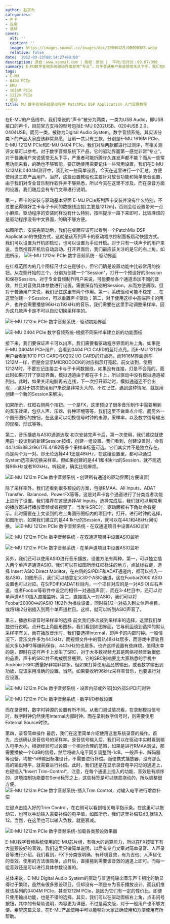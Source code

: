 ```yaml
---
author: 赵宇为
categories:
- 声卡
- 应用
- 音频
cover:
  alt: ''
  caption: ''
  image: https://images.soomal.cc/images/doc/20090415/00000385.webp
  relative: false
date: '2012-03-23T08:14:27+08:00'
description: 源自：www.soomal.com | 版权：原创 |  平均/总评分：09.07/390
summary: E-MU数字音频系统驱动界面非常“专业”，对于普通用户来说感觉无从下手。我们在E-MU 1212M和0404M测评中，曾谈到过一些简单设置，今天在这里进行一个汇总，方便使用这三款产品用户。当然，这篇设置教程也主要针对放音功能和简单录音设置。
tags:
- E-MU
- 0404 PCIe
- EMU
- 1616M PCIe
- 1212m PCIe
- 驱动
title: MU 数字音频系统驱动程序 PatchMix DSP Application 入门设置教程
---
```


在E-MU的产品线中，我们常说的“声卡”被分为两类，一类为USB Audio，即USB接口的声卡，目前官方支持的型号包括E-MU 0202USB、0204USB 2.0、0404USB。而另一类，被称为Digital Audio System，数字音频系统，其实该分类下的产品大家应该非常熟悉，目前一共只有三款，分别是E-MU 1616M PCIe、E-MU 1212M PCIe和E-MU 0404 PCIe。我们对后两款都进行过测评，有相关测评文章可以参考。对于数字音频系统下产品，它的驱动界面第一感觉非常“专业”，对于普通用户来说感觉无从下手，严重者可能折腾许久连发声都不能？而从一些常用功能来看，的确也不够智能，要正确使用需要记住一些常用设置，我们在E-MU 1212M和0404M测评中，谈到过一些简单设置，今天在这里进行一个汇总，方便使用这三款产品用户。当然，这篇设置教程也主要针对放音功能和简单录音设置，由于我们对专业音乐制作软件并不够熟悉，所以今天在这里不涉及。而在录音方面的设置，我们随后会有专门文章进行说明。

第一，声卡的安装与驱动基本界面
E-MU PCIe系列声卡安装并没有什么特别，不过要记得做好主卡与子卡间的数据线连接[主要是1212m]，否则会给设置带来一点小麻烦。驱动程序的安装同样没有什么特别，按照提示一路下来即可，比较麻烦的是驱动程序没有中文界面，的确不够方便。

如图所示，安装完驱动后，我们在桌面应该可以看到一个PatchMix DSP Application的快捷方式，这就是该系列声卡的驱动程序控制面板启动快捷方式。我们可以设置为开机即启动，也可以设置为手动开启。对于只有一块声卡的用户来说，当然推荐开机后自动启动。打开界面后，我们最应该关注的是它的右上角，如图所示。
![E-MU 1212m PCIe 数字音频系统 - 驱动界面](https://images.soomal.cc/images/doc/20120322/00018064.webp)




在红框范围内的几个图标尺寸实在是够小，但它们确是设置功能中比较常用的按钮。从左侧开始的三个，分别为创建一个"Session"，打开一个预设好的Session和保存Session。对于专业音频制作用户来说，可能要给各个通道添加不同的音效，并且对音效具体参数进行设置，需要保存特别的Session，从而方便调取。但对于普通用户来说，我们记住这里有两个作用。第一，系统驱动可能不稳定……在这里创建一个Session，可以重置声卡驱动；第二，对于使用这样中高端声卡的用户，也许会需要播放96kHz/192kHz的音乐，我们需要在这里手动调整采样率。因为这几款声卡是不可以自动切换采样率的。

![E-MU 1212m PCIe 数字音频系统 - 驱动初始界面](https://images.soomal.cc/images/doc/20120210/00016621.webp)




![E-MU 0404 PCIe 数字音频系统-根据不同采样率建立新的功能面板](https://images.soomal.cc/images/doc/20111018/00014185.webp)




接下来，我们要保证声卡可以出声。我们需要看驱动程序界面的左上角。如果是E-MU 0404M PCIe用户，会看到0404 PCI CARD的蓝灯点亮。而E-MU 1212M用户会看到1010 PCI CARD与0202 I/O CARD的灯点亮。而1616M界面则与1212M一样，但是会显示MICRODOCK的对应指示灯亮起。前文谈到，使用1212M时，不要忘记连接主卡与子卡间数据线，如果没有连接，灯是不会亮的。而此时如果打开了驱动界面，模拟通道由于都在子卡上，所以驱动中没有模拟通道被列出。此时，如果关闭电脑再去连线，下一次打开驱动时，模拟通道还不会出现……这对于初次使用用户来说是非常头大的。不过记住，遇到这种情况，就是用创建一个新的Session来解决。

如果所示，红框右侧两个按钮。一个是FX，这里预设了很多音乐制作中需要用到的音乐效果，包括人声、乐器、各种环境等等，我们这里不做重点介绍。而另外一个圆形图标的按钮，在这里可以切换信号时钟的来源，采样率，以及数字信号输出的规格、形式等等。

第二，音乐播放与ASIO通道选取
初次安装完声卡后，第一次使用，我们建议就使用前一段谈到的新建Session按纽，创建一组设置。我们看到，创建设置时，会有44.1/48/88.2/96/176.4/192等多个采样率标签可选。它们其实并不是独立存在，而是两个为一对。即无论选择44.1还是48kHz，在这组设置里，都可以通过System选项来切换采样率。但如果创建的是44.1和48kHz的Session，就不能选择96kHz或者192kHz。听起来，确实比较麻烦。

![E-MU 1212m PCIe 数字音频系统 - 创建所有通道的驱动界面[方便设置]](https://images.soomal.cc/images/doc/20120210/00016622.webp)




除了采样率外，我们还看到很多预设的方案，包括RMAA、All Inputs、ADAT Transfer、Balanced、PowerFX等等。这是对声卡各个通道进行了分类或者功能上进行了设置。我们推荐在这里选择All Inputs。选择完成后，我们就可以用常用的播放器进行播放音频或者视频了。当发生SRC时，驱动面板右下角处会有提示。此时需要在上文谈到的右上角圆形图标内的项目中，打开，进行时钟的选择，如图所示，如果我们建立的是44.1kHz的Session，就可以在44.1和48kHz间切换。
![E-MU 1212m PCIe 数字音频系统 - 在双通道项目中设置ASIO监听](https://images.soomal.cc/images/doc/20120210/00016624.webp)




![E-MU 1212m PCIe 数字音频系统 - 在双通道项目中设置ASIO监听](https://images.soomal.cc/images/doc/20120210/00016625.webp)




![E-MU 1212m PCIe 数字音频系统 - 在单声道项目中设置ASIO监听](https://images.soomal.cc/images/doc/20120210/00016626.webp)




另外，我们还可以使用ASIO进行音乐播放，设置方法有两种。第一，可以独立插入两个单声道通道ASIO。我们可以在如图所示红框标注的地方，点鼠标右键，选择 Insert ASIO Direct Monitor，在右侧的S/PDIF和ADAT通道内，都可以插入一格ASIO，如图所示，我们可以随意定义30个ASIO通道，这在Foobar2000 ASIO设置也可以对应。在S/PDIF和ADAT栏目内，一个项目对应的是一对ASIO[左右声道，或者Foobar等软件中设定的相邻一对通道声音]，而在3-4栏目中，还可以对单声道ASIO插入直接监听。第二，直接插入一对ASIO，我们可以将Foobar20000中的ASIO 1和2作为播放设备，同时将1/2一对插入到立体声栏目，或将1和2分别插入到两个单声道栏目。这样，就可以听到ASIO声音了。


第三，播放和录音时采样率的选择
前文我们多次谈到采样率的选择，这里我们单独进行说明。点开右上角圆形图标，我们看到如图界面，它与前面谈到选择的默认采样率有关。而在播放音乐时，我们要选择Internal，即声卡的内部时钟。一般情况下，音乐文件多为44.1kHz，而视频文件中的音轨48kHz居多，而游戏中音轨目前大多以MP3等编码保存，44.1kHz的也居多。也许这样设置有些麻烦，值得庆幸的是，即时在这样声卡上发生了SRC，对于大多数视频尤其是网络视频音轨很低的品质，声卡的SRC并不构成明显瓶颈。它的SRC影响要比大家熟悉的手机中Android下SRC质量好非常非常多。但如果打算使用高品质输出，或者数字输出到功放，应该采用准确的设置。当然，如果要收听96kHz采样率音乐，也要进行对应设置。

![E-MU 1212m PCIe 数字音频系统 - 设置内部或外部[如外部S/PDIF]时钟](https://images.soomal.cc/images/doc/20120210/00016627.webp)




![E-MU 1212m PCIe 数字音频系统 - 数字I/O参数设置](https://images.soomal.cc/images/doc/20120210/00016628.webp)




而在录音时，数字时钟源的设置有所不同。从我们测试情况看，在录制模拟信号时，数字时钟仍然使用Internal内部时钟。而在录制数字信号时，则需要使用External Source时钟。

第四，录音简单操作
最后，我们在这里简单介绍使用这套系统录音的操作。首先，应该确认录音信号的采样率。录音信号输入后，我们可以在驱动中实时看到输入电平大小，根据经验可以设置一个相对合理的范围，如果是进行RMAA测试，那需要播放一个0dB的信号，然后将输入电平同步调整到-1dB。一般声卡、解码器等设备，均按-1dB输出标准设计，不需要进行补偿。而便携式播放器，没有那么高的输出电平，就需要进行补偿。此时，我们还是在显示录音电平闪动的通道上，右键插入"Insert Trim-Control"，注意，在每个通道上插入的功能、音效是有顺序的，这项控制功能要在Send标签之上，这些标签是可以随意拖动的，所以调整很方便。
![E-MU 1212m PCIe 数字音频系统-插入Trim Control，对输入电平进行增益补偿](https://images.soomal.cc/images/doc/20120322/00018066.webp)




左键点击插入好的Trim Control，在右侧可以看到相关电平指示条。在这里可以拖动它，也可以手动输入需要补偿的电平值，如图所示，我们这里补偿12dB,就输入12。当然，在这里也可以输入负数，就是衰减。

![E-MU 1212m PCIe 数字音频系统-加载各类预设效果器](https://images.soomal.cc/images/doc/20120322/00018065.webp)




E-MU数字音频系统使用的E-MU芯片组，有强大的运算能力，所以在FX按钮下有大量预设好的音效。我们这里只做简单说明，以后有专门文章对简单录音、人声录音等进行介绍。我们看到，FX下分类很明确，有环境音效，有为吉他、人声优化的音效。使用的方法很简单，点开后，直接拖到需要该音效的通道上即可。而每一组音效还是可以进行具体参数设置的。

总体来说，E-MU Digital Audio System的驱动与普通纯输出音乐声卡相比的确显得过于繁琐，虽然有很多预设项目，但却没有一项是专为音乐播放设计。而我们推荐该系列的0404M PCIe，甚至1212M PCIe，是因为它们有一定的性价比，即便只使用输出功能，也是不错的选择。其实，我们可以在驱动面板右上角，点击问号按钮，其中的有帮助说明，内容更为详细，不过是英文版，对于一般用户也不够方便。希望这篇文章，在E-MU产品使用中可以能够对大家正确使用和方便使用有所帮助。
